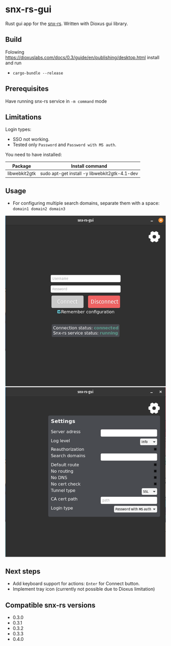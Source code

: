 # snx-rs-gui
Rust gui app for the [snx-rs](github.com/ancwrd1/snx-rs). Written with Dioxus gui library.

## Build
Folowing https://dioxuslabs.com/docs/0.3/guide/en/publishing/desktop.html install and run 
- `cargo-bundle --release`

## Prerequisites
Have running snx-rs service in `-m command` mode

## Limitations
Login types: 
- SSO not working.
- Tested only `Password` and `Password with MS auth`.

You need to have installed: 

| Package       | Install command                               |
|---------------|-----------------------------------------------|
| libwebkit2gtk | sudo apt-get install -y libwebkit2gtk-4.1-dev |

## Usage
- For configuring multiple search domains, separate them with a space:  `domain1 domain2 domain3`

![Example](example-main.png)
![Settings](example-settings.png)

## Next steps
- Add keyboard support for actions: `Enter` for Connect button. 
- Implement tray icon (currently not possible due to Dioxus limitation)

## Compatible snx-rs versions
- 0.3.0
- 0.3.1
- 0.3.2
- 0.3.3
- 0.4.0